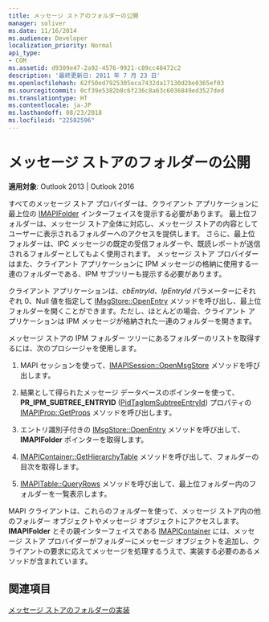 ```yaml
---
title: メッセージ ストアのフォルダーの公開
manager: soliver
ms.date: 11/16/2014
ms.audience: Developer
localization_priority: Normal
api_type:
- COM
ms.assetid: d9309e47-2a92-4576-9921-c89cc48472c2
description: '最終更新日: 2011 年 7 月 23 日'
ms.openlocfilehash: 62f50ed7925305eca7432da17130d2be0365ef03
ms.sourcegitcommit: 0cf39e5382b8c6f236c8a63c6036849ed3527ded
ms.translationtype: HT
ms.contentlocale: ja-JP
ms.lasthandoff: 08/23/2018
ms.locfileid: "22582596"
---
```

# <a name="exposing-folders-in-message-stores"></a>メッセージ ストアのフォルダーの公開

  
  
**適用対象**: Outlook 2013 | Outlook 2016 
  
すべてのメッセージ ストア プロバイダーは、クライアント アプリケーションに最上位の [IMAPIFolder](imapifolderimapicontainer.md) インターフェイスを提示する必要があります。 最上位フォルダーは、メッセージ ストア全体に対応し、メッセージ ストアの内容としてユーザーに表示されるフォルダーへのアクセスを提供します。 さらに、最上位フォルダーは、IPC メッセージの既定の受信フォルダーや、既読レポートが送信されるフォルダーとしてもよく使用されます。 メッセージ ストア プロバイダーはまた、クライアント アプリケーションに IPM メッセージの格納に使用する一連のフォルダーである、IPM サブツリーも提示する必要があります。 
  
クライアント アプリケーションは、_cbEntryId_、_lpEntryId_ パラメーターにそれぞれ 0、Null 値を指定して [IMsgStore::OpenEntry](imsgstore-openentry.md) メソッドを呼び出し、最上位フォルダーを開くことができます。ただし、ほとんどの場合、クライアント アプリケーションは IPM メッセージが格納された一連のフォルダーを開きます。 
  
メッセージ ストアの IPM フォルダー ツリーにあるフォルダーのリストを取得するには、次のプロシージャを使用します。
  
1. MAPI セッションを使って、[IMAPISession::OpenMsgStore](imapisession-openmsgstore.md) メソッドを呼び出します。 
    
2. 結果として得られたメッセージ データベースのポインターを使って、**PR_IPM_SUBTREE_ENTRYID** ([PidTagIpmSubtreeEntryId](pidtagipmsubtreeentryid-canonical-property.md)) プロパティの [IMAPIProp::GetProps](imapiprop-getprops.md) メソッドを呼び出します。
    
3. エントリ識別子付きの [IMsgStore::OpenEntry](imsgstore-openentry.md) メソッドを呼び出して、**IMAPIFolder** ポインターを取得します。 
    
4. [IMAPIContainer::GetHierarchyTable](imapicontainer-gethierarchytable.md) メソッドを呼び出して、フォルダーの目次を取得します。 
    
5. [IMAPITable::QueryRows](imapitable-queryrows.md) メソッドを呼び出して、最上位フォルダー内のフォルダーを一覧表示します。 
    
MAPI クライアントは、これらのフォルダーを使って、メッセージ ストア内の他のフォルダー オブジェクトやメッセージ オブジェクトにアクセスします。 **IMAPIFolder** とその親インターフェイスである [IMAPIContainer](imapicontainerimapiprop.md) には、メッセージ ストア プロバイダーがフォルダーにメッセージ オブジェクトを追加し、クライアントの要求に応えてメッセージを処理するうえで、実装する必要のあるメソッドが含まれています。
  
## <a name="see-also"></a>関連項目



[メッセージ ストアのフォルダーの実装](implementing-folders-in-message-stores.md)

